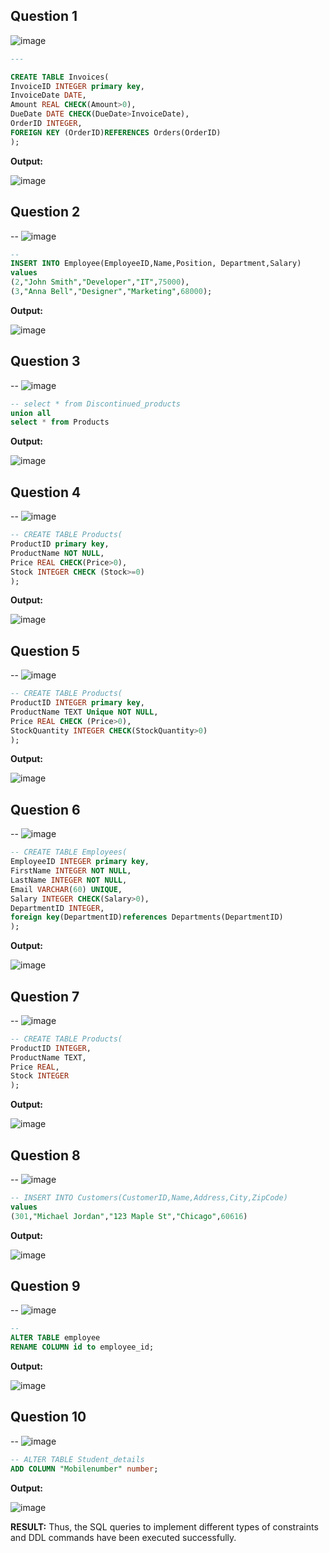 **Question 1**
--
![image](https://github.com/user-attachments/assets/f4396372-b8ce-46ad-9abc-e43fb13ae25f)


```sql
---

CREATE TABLE Invoices(
InvoiceID INTEGER primary key,
InvoiceDate DATE,
Amount REAL CHECK(Amount>0),
DueDate DATE CHECK(DueDate>InvoiceDate),
OrderID INTEGER,
FOREIGN KEY (OrderID)REFERENCES Orders(OrderID)
);
```

**Output:**

![image](https://github.com/user-attachments/assets/409d9ce5-fe23-4251-b4d3-8e8a660f9d65)


**Question 2**
---
-- ![image](https://github.com/user-attachments/assets/55bad4d8-0e62-479c-b6cd-7175f52154e3)


```sql
--
INSERT INTO Employee(EmployeeID,Name,Position, Department,Salary)
values
(2,"John Smith","Developer","IT",75000),
(3,"Anna Bell","Designer","Marketing",68000);
```

**Output:**

![image](https://github.com/user-attachments/assets/9cead7cf-1627-4ab4-8077-110afb3d9ee8)


**Question 3**
---
-- ![image](https://github.com/user-attachments/assets/9db85c6f-8a42-40e7-ae72-37a9002d6b46)

```sql
-- select * from Discontinued_products
union all
select * from Products
```

**Output:**

![image](https://github.com/user-attachments/assets/eefe1a64-e24d-4d9b-a323-74ff80c61cf4)


**Question 4**
---
-- ![image](https://github.com/user-attachments/assets/f28c5fff-5832-42be-afde-611ec6128f46)


```sql
-- CREATE TABLE Products(
ProductID primary key,
ProductName NOT NULL,
Price REAL CHECK(Price>0),
Stock INTEGER CHECK (Stock>=0)
);
```

**Output:**

![image](https://github.com/user-attachments/assets/8386e879-ef28-41c0-81e6-878d55b5dff6)


**Question 5**
---
-- ![image](https://github.com/user-attachments/assets/8862c771-7438-480e-a590-9d858c8ee89b)

```sql
-- CREATE TABLE Products(
ProductID INTEGER primary key,
ProductName TEXT Unique NOT NULL,
Price REAL CHECK (Price>0),
StockQuantity INTEGER CHECK(StockQuantity>0)
);
```

**Output:**

![image](https://github.com/user-attachments/assets/e9a40edc-5054-452b-a69e-6c50b92ed215)

**Question 6**
---
-- ![image](https://github.com/user-attachments/assets/ba165d46-aa97-44b5-ad5a-d708d28f42d5)


```sql
-- CREATE TABLE Employees(
EmployeeID INTEGER primary key,
FirstName INTEGER NOT NULL,
LastName INTEGER NOT NULL,
Email VARCHAR(60) UNIQUE,
Salary INTEGER CHECK(Salary>0),
DepartmentID INTEGER,
foreign key(DepartmentID)references Departments(DepartmentID)
);
```

**Output:**

![image](https://github.com/user-attachments/assets/f35533e3-62f6-4be4-828a-d2f7f31c3ef3)


**Question 7**
---
-- ![image](https://github.com/user-attachments/assets/91fc3f60-9598-4a91-b9af-b03a135868fd)

```sql
-- CREATE TABLE Products(
ProductID INTEGER,
ProductName TEXT,
Price REAL,
Stock INTEGER
);
```

**Output:**

![image](https://github.com/user-attachments/assets/43465794-2a30-467d-9c5c-a378dbcd42af)


**Question 8**
---
-- ![image](https://github.com/user-attachments/assets/c79193ba-ee27-4d75-ae28-4ac5e3ae64da)


```sql
-- INSERT INTO Customers(CustomerID,Name,Address,City,ZipCode)
values
(301,"Michael Jordan","123 Maple St","Chicago",60616)
```

**Output:**

![image](https://github.com/user-attachments/assets/033f31e9-3d55-4258-ba62-7b65b8d5ef37)

**Question 9**
---
-- ![image](https://github.com/user-attachments/assets/b039f51c-abac-477d-a4dc-d563ac0b16c8)


```sql
-- 
ALTER TABLE employee
RENAME COLUMN id to employee_id;
```

**Output:**

![image](https://github.com/user-attachments/assets/17107842-5884-48b0-93b7-4ff2735803da)

**Question 10**
---
-- ![image](https://github.com/user-attachments/assets/a20d3f6e-b6ed-4647-a322-2fafe20fac16)


```sql
-- ALTER TABLE Student_details
ADD COLUMN "Mobilenumber" number;
```

**Output:**

![image](https://github.com/user-attachments/assets/b1cac1ba-e129-4e7d-a61a-cab95726a106)

**RESULT:**
Thus, the SQL queries to implement different types of constraints and DDL commands have been executed successfully.
